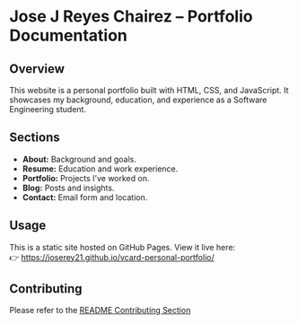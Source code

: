# Jose J Reyes Chairez – Portfolio Documentation

## Overview
This website is a personal portfolio built with HTML, CSS, and JavaScript. It showcases my background, education, and experience as a Software Engineering student.

## Sections
- **About:** Background and goals.
- **Resume:** Education and work experience.
- **Portfolio:** Projects I’ve worked on.
- **Blog:** Posts and insights.
- **Contact:** Email form and location.

## Usage
This is a static site hosted on GitHub Pages. View it live here:  
👉 https://joserey21.github.io/vcard-personal-portfolio/

## Contributing
Please refer to the [README Contributing Section](https://github.com/Joserey21/vcard-personal-portfolio/blob/master/README.md#-contributing)
